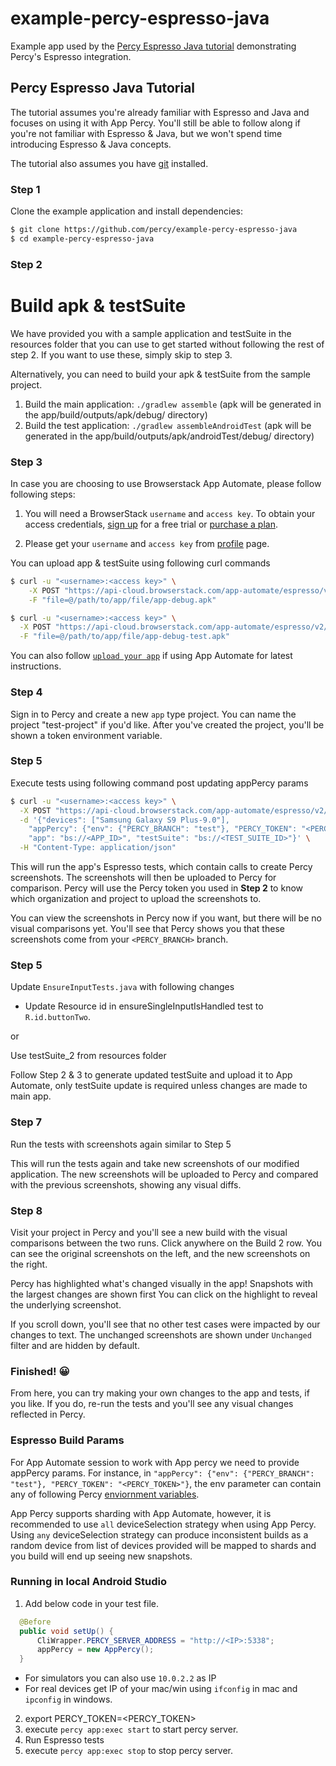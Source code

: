# example-percy-espresso-java
Example app used by the [Percy Espresso Java tutorial](https://docs.percy.io/v2-app/docs/espresso) demonstrating Percy's Espresso integration.

## Percy Espresso Java Tutorial

The tutorial assumes you're already familiar with Espresso and Java and focuses on using it with App Percy. You'll still
be able to follow along if you're not familiar with Espresso & Java, but we won't
spend time introducing Espresso & Java concepts.

The tutorial also assumes you have [git](https://git-scm.com/book/en/v2/Getting-Started-Installing-Git) installed.

### Step 1

Clone the example application and install dependencies:

```bash
$ git clone https://github.com/percy/example-percy-espresso-java
$ cd example-percy-espresso-java
```

### Step 2
# Build apk & testSuite

We have provided you with a sample application and testSuite in the resources folder that you can use to get started without following the rest of step 2. If you want to use these, simply skip to step 3.

Alternatively, you can need to build your apk & testSuite from the sample project.

1. Build the main application: `./gradlew assemble` (apk will be generated in the app/build/outputs/apk/debug/ directory)
2. Build the test application: `./gradlew assembleAndroidTest` (apk will be generated in the app/build/outputs/apk/androidTest/debug/ directory)

### Step 3

In case you are choosing to use Browserstack App Automate, please follow following steps:

1. You will need a BrowserStack `username` and `access key`. To obtain your access credentials, [sign up](https://www.browserstack.com/users/sign_up?utm_campaign=Search-Brand-India&utm_source=google&utm_medium=cpc&utm_content=609922405128&utm_term=browserstack) for a free trial or [purchase a plan](https://www.browserstack.com/pricing).

2. Please get your `username` and `access key` from [profile](https://www.browserstack.com/accounts/profile) page.

You can upload app & testSuite using following curl commands
```bash
$ curl -u "<username>:<access key>" \
    -X POST "https://api-cloud.browserstack.com/app-automate/espresso/v2/app" \
    -F "file=@/path/to/app/file/app-debug.apk"
```

```bash
$ curl -u "<username>:<access key>" \
  -X POST "https://api-cloud.browserstack.com/app-automate/espresso/v2/test-suite" \
  -F "file=@/path/to/app/file/app-debug-test.apk"
```

You can also follow [`upload your app`](https://www.browserstack.com/docs/app-automate/espresso/getting-started#2-upload-your-app) if using App Automate for latest instructions.

### Step 4

Sign in to Percy and create a new `app` type project. You can name the project "test-project" if you'd like. After you've created the project, you'll be shown a token environment variable.

### Step 5

Execute tests using following command post updating appPercy params

```bash
$ curl -u "<username>:<access key>" \
  -X POST "https://api-cloud.browserstack.com/app-automate/espresso/v2/build" \
  -d '{"devices": ["Samsung Galaxy S9 Plus-9.0"],
    "appPercy": {"env": {"PERCY_BRANCH": "test"}, "PERCY_TOKEN": "<PERCY_TOKEN>"},
    "app": "bs://<APP_ID>", "testSuite": "bs://<TEST_SUITE_ID>"}' \
  -H "Content-Type: application/json"
```

This will run the app's Espresso tests, which contain calls to create Percy screenshots. The screenshots
will then be uploaded to Percy for comparison. Percy will use the Percy token you used in **Step 2**
to know which organization and project to upload the screenshots to.

You can view the screenshots in Percy now if you want, but there will be no visual comparisons
yet. You'll see that Percy shows you that these screenshots come from your `<PERCY_BRANCH>` branch.

### Step 5

Update `EnsureInputTests.java` with following changes

- Update Resource id in ensureSingleInputIsHandled test to `R.id.buttonTwo`.

or

Use testSuite_2 from resources folder

Follow Step 2 & 3 to generate updated testSuite and upload it to App Automate, only testSuite update is required unless changes are made to main app.

### Step 7

Run the tests with screenshots again similar to Step 5

This will run the tests again and take new screenshots of our modified application. The new screenshots
will be uploaded to Percy and compared with the previous screenshots, showing any visual diffs.

### Step 8

Visit your project in Percy and you'll see a new build with the visual comparisons between the two
runs. Click anywhere on the Build 2 row. You can see the original screenshots on the left, and the new
screenshots on the right.

Percy has highlighted what's changed visually in the app! Snapshots with the largest changes are
shown first You can click on the highlight to reveal the underlying screenshot.

If you scroll down, you'll see that no other test cases were impacted by our changes to text.
The unchanged screenshots are shown under `Unchanged` filter and are hidden by default.

### Finished! 😀

From here, you can try making your own changes to the app and tests, if you like. If you do, re-run
the tests and you'll see any visual changes reflected in Percy.

### Espresso Build Params

For App Automate session to work with App percy we need to provide appPercy params. For instance, in `"appPercy": {"env": {"PERCY_BRANCH": "test"}, "PERCY_TOKEN": "<PERCY_TOKEN>"}`, the env parameter can contain any of following Percy [enviornment variables](https://docs.percy.io/v2-app/docs/environment-variables).

App Percy supports sharding with App Automate, however, it is recommended to use `all` deviceSelection strategy when using App Percy. Using `any` deviceSelection strategy can produce inconsistent builds as a random device from list of devices provided will be mapped to shards and you build will end up seeing new snapshots.

### Running in local Android Studio

1. Add below code in your test file.
  ```java
    @Before
    public void setUp() {
        CliWrapper.PERCY_SERVER_ADDRESS = "http://<IP>:5338";
        appPercy = new AppPercy();
    }
  ```
  - For simulators you can also use `10.0.2.2` as IP
  - For real devices get IP of your mac/win using `ifconfig` in mac and `ipconfig` in windows.
2. export PERCY_TOKEN=<PERCY_TOKEN>
3. execute `percy app:exec start` to start percy server.
4. Run Espresso tests
5. execute `percy app:exec stop` to stop percy server.